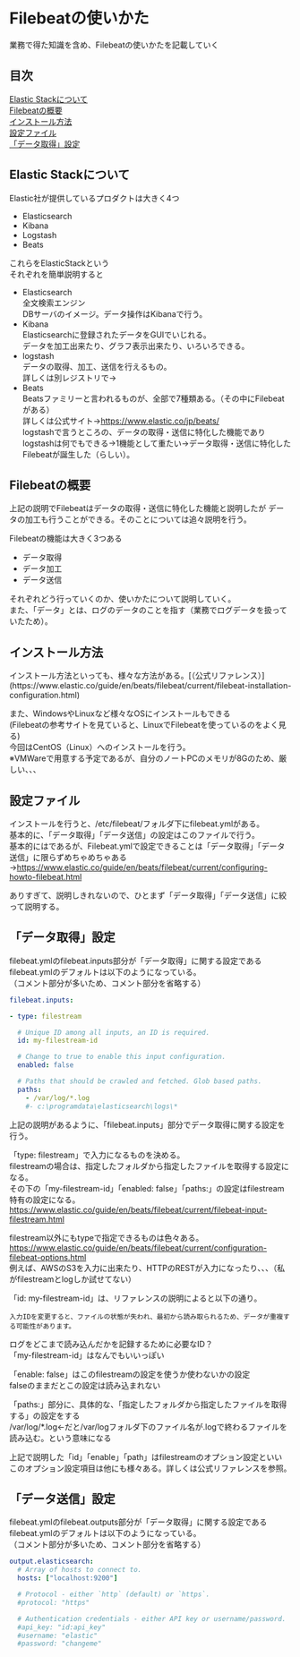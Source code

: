 # Filebeatの使いかた  
業務で得た知識を含め、Filebeatの使いかたを記載していく  
## 目次  
[Elastic Stackについて](#content1)  
[Filebeatの概要](#content2)  
[インストール方法](#content3)  
[設定ファイル](#content4)  
[「データ取得」設定](#content5)  

<h2 id="content1">Elastic Stackについて</h2>  
Elastic社が提供しているプロダクトは大きく4つ  

- Elasticsearch  
- Kibana  
- Logstash  
- Beats  

これらをElasticStackという  
それぞれを簡単説明すると  
- Elasticsearch  
  全文検索エンジン  
  DBサーバのイメージ。データ操作はKibanaで行う。  
- Kibana  
  Elasticsearchに登録されたデータをGUIでいじれる。  
  データを加工出来たり、グラフ表示出来たり、いろいろできる。  
- logstash  
  データの取得、加工、送信を行えるもの。    
  詳しくは別レジストリで→  
- Beats  
  Beatsファミリーと言われるものが、全部で7種類ある。（その中にFilebeatがある）  
  詳しくは公式サイト→https://www.elastic.co/jp/beats/  
  logstashで言うところの、データの取得・送信に特化した機能であり  
  logstashは何でもできる→1機能として重たい→データ取得・送信に特化したFilebeatが誕生した（らしい）。  

<h2 id="content2">Filebeatの概要</h2>  
上記の説明でFilebeatはデータの取得・送信に特化した機能と説明したが  
データの加工も行うことができる。そのことについては追々説明を行う。  

Filebeatの機能は大きく3つある  
- データ取得  
- データ加工  
- データ送信  

それぞれどう行っていくのか、使いかたについて説明していく。  
また、「データ」とは、ログのデータのことを指す（業務でログデータを扱っていたため）。

<h2 id="content3">インストール方法</h2>  
インストール方法といっても、様々な方法がある。[（公式リファレンス）](https://www.elastic.co/guide/en/beats/filebeat/current/filebeat-installation-configuration.html)   

また、WindowsやLinuxなど様々なOSにインストールもできる  
(Filebeatの参考サイトを見ていると、LinuxでFilebeatを使っているのをよく見る)  
今回はCentOS（Linux）へのインストールを行う。  
※VMWareで用意する予定であるが、自分のノートPCのメモリが8Gのため、厳しい、、、  

<h2 id="content4">設定ファイル</h2>  

インストールを行うと、/etc/filebeat/フォルダ下にfilebeat.ymlがある。  
基本的に、「データ取得」「データ送信」の設定はこのファイルで行う。  
基本的にはであるが、Filebeat.ymlで設定できることは「データ取得」「データ送信」に限らずめちゃめちゃある→https://www.elastic.co/guide/en/beats/filebeat/current/configuring-howto-filebeat.html  

ありすぎて、説明しきれないので、ひとまず「データ取得」「データ送信」に絞って説明する。  

<h2 id="content5">「データ取得」設定</h2>  

filebeat.ymlのfilebeat.inputs部分が「データ取得」に関する設定である  
filebeat.ymlのデフォルトは以下のようになっている。  
（コメント部分が多いため、コメント部分を省略する）  

```yaml
filebeat.inputs:

- type: filestream

  # Unique ID among all inputs, an ID is required.
  id: my-filestream-id

  # Change to true to enable this input configuration.
  enabled: false

  # Paths that should be crawled and fetched. Glob based paths.
  paths:
    - /var/log/*.log
    #- c:\programdata\elasticsearch\logs\*
```

上記の説明があるように、「filebeat.inputs」部分でデータ取得に関する設定を行う。  

「type: filestream」で入力になるものを決める。  
filestreamの場合は、指定したフォルダから指定したファイルを取得する設定になる。  
その下の「my-filestream-id」「enabled: false」「paths:」の設定はfilestream特有の設定になる。
https://www.elastic.co/guide/en/beats/filebeat/current/filebeat-input-filestream.html  

filestream以外にもtypeで指定できるものは色々ある。  
https://www.elastic.co/guide/en/beats/filebeat/current/configuration-filebeat-options.html  
例えば、AWSのS3を入力に出来たり、HTTPのRESTが入力になったり、、、（私がfilestreamとlogしか試せてない）  

「id: my-filestream-id」は、リファレンスの説明によると以下の通り。  
```
入力IDを変更すると、ファイルの状態が失われ、最初から読み取られるため、データが重複する可能性があります。
```
ログをどこまで読み込んだかを記録するために必要なID？  
「my-filestream-id」はなんでもいいっぽい  

「enable: false」はこのfilestreamの設定を使うか使わないかの設定  
falseのままだとこの設定は読み込まれない  

「paths:」部分に、具体的な、「指定したフォルダから指定したファイルを取得する」の設定をする  
/var/log/*.log←だと/var/logフォルダ下のファイル名が.logで終わるファイルを読み込む。という意味になる  

上記で説明した「id」「enable」「path」はfilestreamのオプション設定といい  
このオプション設定項目は他にも様々ある。詳しくは公式リファレンスを参照。  

<h2 id="content6">「データ送信」設定</h2>  

filebeat.ymlのfilebeat.outputs部分が「データ取得」に関する設定である  
filebeat.ymlのデフォルトは以下のようになっている。  
（コメント部分が多いため、コメント部分を省略する）  

```yaml
output.elasticsearch:
  # Array of hosts to connect to.
  hosts: ["localhost:9200"]

  # Protocol - either `http` (default) or `https`.
  #protocol: "https"

  # Authentication credentials - either API key or username/password.
  #api_key: "id:api_key"
  #username: "elastic"
  #password: "changeme"
```
